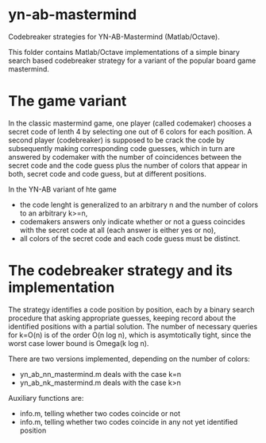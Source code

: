 # yn-ab-mastermind
Codebreaker strategies for YN-AB-Mastermind (Matlab/Octave).

This folder contains Matlab/Octave implementations of a simple
binary search based codebreaker strategy for a variant of
the popular board game mastermind.

The game variant
================

In the classic mastermind game, one player (called codemaker)
chooses a secret code of lenth 4
by selecting one out of 6 colors for each position.
A second player (codebreaker) is supposed to be crack the code
by subsequently making corresponding code guesses,
which in turn are answered by codemaker with the number
of coincidences between the secret code and the code guess
plus the number of colors that appear in both,
secret code and code guess, but at different positions.

In the YN-AB variant of hte game
* the code lenght is generalized to an arbitrary n and the number of colors to an arbitrary k>=n,
* codemakers answers only indicate whether or not a guess coincides with the secret code at all (each answer is either yes or no),
* all colors of the secret code and each code guess must be distinct.

The codebreaker strategy and its implementation
===============================================

The strategy identifies a code position by position,
each by a binary search procedure that asking appropriate guesses,
keeping record about the identified positions with a partial solution.
The number of necessary queries for k=O(n) is of the order O(n log n),
which is asymtotically tight, since the worst case lower bound is
Omega(k log n).

There are two versions implemented, depending on the number of colors:
* yn_ab_nn_mastermind.m deals with the case k=n
* yn_ab_nk_mastermind.m deals with the case k>n

Auxiliary functions are:
* info.m, telling whether two codes coincide or not
* info.m, telling whether two codes coincide in any not yet identified position
